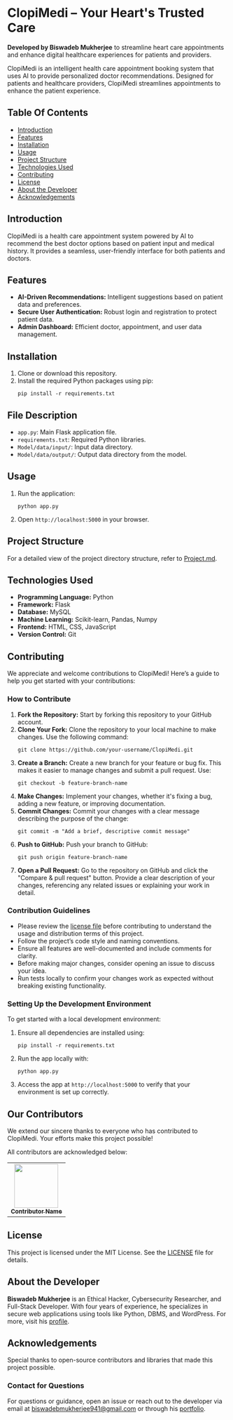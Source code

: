 <h1>ClopiMedi – Your Heart's Trusted Care</h1>

<p><strong>Developed by Biswadeb Mukherjee</strong> to streamline heart care appointments and enhance digital healthcare experiences for patients and providers.</p>

<p>ClopiMedi is an intelligent health care appointment booking system that uses AI to provide personalized doctor recommendations. Designed for patients and healthcare providers, ClopiMedi streamlines appointments to enhance the patient experience.</p>

<h2 id="table-of-contents">Table Of Contents</h2>
<ul>
    <li><a href="#introduction">Introduction</a></li>
    <li><a href="#features">Features</a></li>
    <li><a href="#installation">Installation</a></li>
    <li><a href="#usage">Usage</a></li>
    <li><a href="#project-structure">Project Structure</a></li>
    <li><a href="#technologies-used">Technologies Used</a></li>
    <li><a href="#contributing">Contributing</a></li>
    <li><a href="#license">License</a></li>
    <li><a href="#about-developer">About the Developer</a></li>
    <li><a href="#acknowledgements">Acknowledgements</a></li>
</ul>

<h2 id="introduction">Introduction</h2>
<p>ClopiMedi is a health care appointment system powered by AI to recommend the best doctor options based on patient input and medical history. It provides a seamless, user-friendly interface for both patients and doctors.</p>

<h2 id="features">Features</h2>
<ul>
    <li><strong>AI-Driven Recommendations:</strong> Intelligent suggestions based on patient data and preferences.</li>
    <li><strong>Secure User Authentication:</strong> Robust login and registration to protect patient data.</li>
    <li><strong>Admin Dashboard:</strong> Efficient doctor, appointment, and user data management.</li>
</ul>

<h2 id="installation">Installation</h2>
<ol>
    <li>Clone or download this repository.</li>
    <li>Install the required Python packages using pip:</li>
    <pre><code>pip install -r requirements.txt</code></pre>
</ol>

<h2 id="file-description">File Description</h2>
<ul>
    <li><code>app.py</code>: Main Flask application file.</li>
    <li><code>requirements.txt</code>: Required Python libraries.</li>
    <li><code>Model/data/input/</code>: Input data directory.</li>
    <li><code>Model/data/output/</code>: Output data directory from the model.</li>
</ul>

<h2 id="usage">Usage</h2>
<ol>
    <li>Run the application:</li>
    <pre><code>python app.py</code></pre>
    <li>Open <code>http://localhost:5000</code> in your browser.</li>
</ol>

<h2 id="project-structure">Project Structure</h2>
<p>For a detailed view of the project directory structure, refer to <a href="Project.md">Project.md</a>.</p>

<h2 id="technologies-used">Technologies Used</h2>
<ul>
    <li><strong>Programming Language:</strong> Python</li>
    <li><strong>Framework:</strong> Flask</li>
    <li><strong>Database:</strong> MySQL</li>
    <li><strong>Machine Learning:</strong> Scikit-learn, Pandas, Numpy</li>
    <li><strong>Frontend:</strong> HTML, CSS, JavaScript</li>
    <li><strong>Version Control:</strong> Git</li>
</ul>

<h2 id="contributing">Contributing</h2>

<p>We appreciate and welcome contributions to ClopiMedi! Here’s a guide to help you get started with your contributions:</p>

<h3>How to Contribute</h3>
<ol>
    <li><strong>Fork the Repository:</strong> Start by forking this repository to your GitHub account.</li>
    <li><strong>Clone Your Fork:</strong> Clone the repository to your local machine to make changes. Use the following command:</li>
    <pre><code>git clone https://github.com/your-username/ClopiMedi.git</code></pre>
    <li><strong>Create a Branch:</strong> Create a new branch for your feature or bug fix. This makes it easier to manage changes and submit a pull request. Use:</li>
    <pre><code>git checkout -b feature-branch-name</code></pre>
    <li><strong>Make Changes:</strong> Implement your changes, whether it's fixing a bug, adding a new feature, or improving documentation.</li>
    <li><strong>Commit Changes:</strong> Commit your changes with a clear message describing the purpose of the change:</li>
    <pre><code>git commit -m "Add a brief, descriptive commit message"</code></pre>
    <li><strong>Push to GitHub:</strong> Push your branch to GitHub:</li>
    <pre><code>git push origin feature-branch-name</code></pre>
    <li><strong>Open a Pull Request:</strong> Go to the repository on GitHub and click the "Compare & pull request" button. Provide a clear description of your changes, referencing any related issues or explaining your work in detail.</li>
</ol>

<h3>Contribution Guidelines</h3>
<ul>
    <li>Please review the <a href="LICENSE">license file</a> before contributing to understand the usage and distribution terms of this project.</li>
    <li>Follow the project’s code style and naming conventions.</li>
    <li>Ensure all features are well-documented and include comments for clarity.</li>
    <li>Before making major changes, consider opening an issue to discuss your idea.</li>
    <li>Run tests locally to confirm your changes work as expected without breaking existing functionality.</li>
</ul>

<h3>Setting Up the Development Environment</h3>
<p>To get started with a local development environment:</p>
<ol>
    <li>Ensure all dependencies are installed using:</li>
    <pre><code>pip install -r requirements.txt</code></pre>
    <li>Run the app locally with:</li>
    <pre><code>python app.py</code></pre>
    <li>Access the app at <code>http://localhost:5000</code> to verify that your environment is set up correctly.</li>
</ol>

<h2 id="our-contributors">Our Contributors</h2>
<p>We extend our sincere thanks to everyone who has contributed to ClopiMedi. Your efforts make this project possible!</p>

<p>All contributors are acknowledged below:</p>
<table>
  <tr>
    <td align="center">
      <a href="https://github.com/username">
        <img src="https://avatars.githubusercontent.com/username" width="100px;" alt=""/><br />
        <sub><b>Contributor Name</b></sub>
      </a>
    </td>
  </tr>
</table>


<h2 id="license">License</h2>
<p>This project is licensed under the MIT License. See the <a href="License.md">LICENSE</a> file for details.</p>

<h2 id="about-developer">About the Developer</h2>
<p><strong>Biswadeb Mukherjee</strong> is an Ethical Hacker, Cybersecurity Researcher, and Full-Stack Developer. With four years of experience, he specializes in secure web applications using tools like Python, DBMS, and WordPress. For more, visit his <a href="https://official-biswadeb941.github.io/Biswadeb-Portfolio/">profile</a>.</p>

<h2 id="acknowledgements">Acknowledgements</h2>
<p>Special thanks to open-source contributors and libraries that made this project possible.</p>

<h3>Contact for Questions</h3>
<p>For questions or guidance, open an issue or reach out to the developer via email at <a href="mailto:biswadebmukherjee941@gmail.com">biswadebmukherjee941@gmail.com</a> or through his <a href="https://official-biswadeb941.github.io/Biswadeb-Portfolio/">portfolio</a>.</p>

